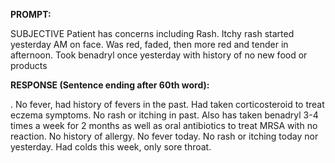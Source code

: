 **PROMPT:**

SUBJECTIVE Patient has concerns including Rash. Itchy rash started yesterday AM on face. Was red, faded, then more red and tender in afternoon. Took benadryl once yesterday with history of no new food or products

**RESPONSE (Sentence ending after 60th word):**

. No fever, had history of fevers in the past. Had taken corticosteroid to treat eczema symptoms. No rash or itching in past. Also has taken benadryl 3-4 times a week for 2 months as well as oral antibiotics to treat MRSA with no reaction. No history of allergy. No fever today. No rash or itching today nor yesterday. Had colds this week, only sore throat. 